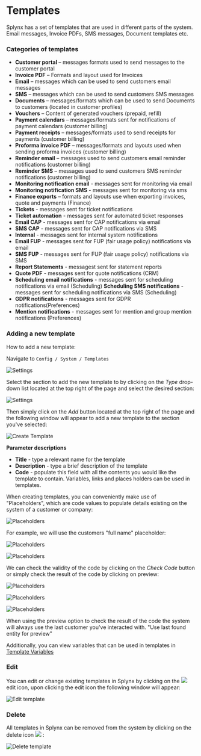 Templates
=========

Splynx has a set of templates that are used in different parts of the system. Email messages, Invoice PDFs, SMS messages, Document templates etc.



### Categories of templates

* **Customer portal** – messages formats used to send messages to the customer portal
* **Invoice PDF** – Formats and layout used for Invoices
* **Email** – messages which can be used to send customers email messages
* **SMS** – messages which can be used to send customers SMS messages
* **Documents** – messages/formats which can be used to send Documents to customers (located in customer profiles)
* **Vouchers** – Content of generated vouchers (prepaid, refill)
* **Payment calendars** – messages/formats sent for notifications of payment calendars (customer billing)
* **Payment receipts** – messages/formats used to send receipts for payments (customer billing)
* **Proforma invoice PDF** – messages/formats and layouts used when sending proforma invoices (customer billing)
* **Reminder email** – messages used to send customers email reminder notifications (customer billing)
* **Reminder SMS** – messages used to send customers SMS reminder notifications (customer billing)
* **Monitoring notification email** - messages sent for monitoring via email
* **Monitoring notification SMS** - messages sent for monitoring via sms
* **Finance exports** – formats and layouts use when exporting invoices, quote and payments (Finance)
* **Tickets** - messages sent for ticket notifications
* **Ticket automation** - messages sent for automated ticket responses
* **Email CAP** - messages sent for CAP notifications via email
* **SMS CAP** - messages sent for CAP notifications via SMS
* **Internal** - messages sent for internal system notifications
* **Email FUP** - messages sent for FUP (fair usage policy) notifications via email
* **SMS FUP** - messages sent for FUP (fair usage policy) notifications via SMS
* **Report Statements** - messagest sent for statement reports
* **Quote PDF** - messages sent for quote notifications (CRM)
* **Scheduling email notifications** - messages sent for scheduling notifications via email (Scheduling)
 **Scheduling SMS notifications** - messages sent for scheduling notifications via SMS (Scheduling)
* **GDPR notifications** - messages sent for GDPR notifications(Preferences)
* **Mention notifications** - messages sent for mention and group mention notifications (Preferences)


### Adding a new template

How to add a new template:

Navigate to `Config / System / Templates`

![Settings](template1.png)

Select the section to add the new template to by clicking on the *Type* drop-down list located at the top right of the page and select the desired section:

![Settings](template2.png)

Then simply click on the *Add* button located at the top right of the page and the following window will appear to add a new template to the section you've selected:

![Create Template](template3.png)

**Parameter descriptions**

* **Title** - type a relevant name for the template
* **Description** - type a brief description of the template
* **Code** - populate this field with all the contents you would like the template to contain. Variables, links and places holders can be used in templates.

When creating templates, you can conveniently make use of "Placeholders", which are code values to populate details existing on the system of a customer or company:

![Placeholders](template4.png)

For example, we will use the customers "full name" placeholder:

![Placeholders](template5.png)

![Placeholders](template6.png)

We can check the validity of the code by clicking on the *Check Code* button or simply check the result of the code by clicking on preview:

![Placeholders](template6.png)

![Placeholders](template7.png)

![Placeholders](template8.png)

When using the preview option to check the result of the code the system will always use the last customer you've interacted with. "Use last found entity for preview"

Additionally, you can view variables that can be used in templates in [Template Variables](configuration/system/templates/templates_variables/templates_variables.md)


### Edit

You can edit or change existing templates in Splynx by clicking on the ![](edit_icon.png) edit icon, upon clicking the edit icon the following window will appear:

![Edit template](edit.png)


### Delete

All templates in Splynx can be removed from the system by clicking on the delete icon ![](del_icon.png) :

![Delete template](del.png)
